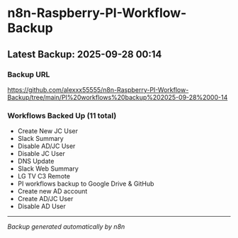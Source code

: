 # n8n-Raspberry-PI-Workflow-Backup

## Latest Backup: 2025-09-28 00:14

### Backup URL
https://github.com/alexxx55555/n8n-Raspberry-PI-Workflow-Backup/tree/main/PI%20workflows%20backup%202025-09-28%2000-14

### Workflows Backed Up (11 total)
- Create New JC User
- Slack Summary
- Disable AD/JC User
- Disable JC User
- DNS Update
- Slack Web Summary
- LG TV C3 Remote
- PI workflows backup to Google Drive & GitHub
- Create new AD account
- Create AD/JC User
- Disable AD User

---
*Backup generated automatically by n8n*